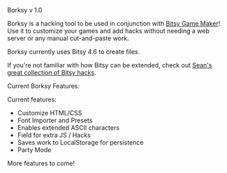 Borksy v 1.0

Borksy is a hacking tool to be used in conjunction with [Bitsy Game Maker](https://ledoux.itch.io/bitsy)! Use it to customize your games and add hacks without needing a web server or any manual cut-and-paste work.

Borksy currently uses Bitsy 4.6 to create files.

If you're not familiar with how Bitsy can be extended, check out [Sean's great collection of Bitsy hacks](https://github.com/seleb/bitsy-hacks/).

Current Borksy Features:

Current features:
* Customize HTML/CSS
* Font Importer and Presets
* Enables extended ASCII characters
* Field for extra JS / Hacks
* Saves work to LocalStorage for persistence
* Party Mode

More features to come!

